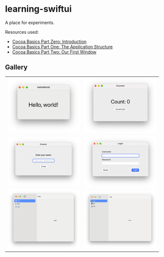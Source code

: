 # learning-swiftui

A place for experiments.

Resources used:

- [Cocoa Basics Part Zero: Introduction](https://blog.xoria.org/cocoa-basics-0/)
- [Cocoa Basics Part One: The Application Structure](https://blog.xoria.org/cocoa-basics-1/)
- [Cocoa Basics Part Two: Our First Window](https://blog.xoria.org/cocoa-basics-2/)

## Gallery

<table>
  <tr>
    <td>
      <img src="HelloWorld/Screenshot.png" />
    </td>
    <td>
      <img src="Counter/Screenshot.png" />
    </td>
  </tr>
  <tr>
    <td>
      <img src="Greeter/Screenshot.png" />
    </td>
    <td>
      <img src="Login/Screenshot.png" />
    </td>
  </tr>
  <tr>
    <td>
      <img src="Sidebar/Screenshot.png" />
    </td>
    <td>
        <img src="EmojiSidebar/Screenshot.png" />
    </td>
  </tr>
</table>
